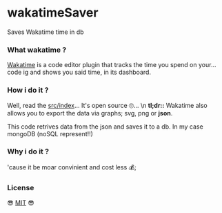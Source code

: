 # wakatimeSaver
Saves Wakatime time in db

### What wakatime ?
[Wakatime](https://wakatime.com) is a code editor plugin that tracks the time you spend on your... code ig and shows you said time, in its dashboard.

### How i do it ?
Well, read the [src/index](https://github.com/Mik1337/wakatimeSaver/blob/master/src/index.js)... It's open source 🙄... \n
**tl;dr::** Wakatime also allows you to export the data via graphs; svg, png or **json**.

This code retrives data from the json and saves it to a db. In my case mongoDB (noSQL represent!!)

### Why i do it ?
'cause it be moar convinient and cost less 💰;

### License 
😎 [MIT](https://github.com/Mik1337/wakatimeSaver/blob/master/LICENSE) 😎
